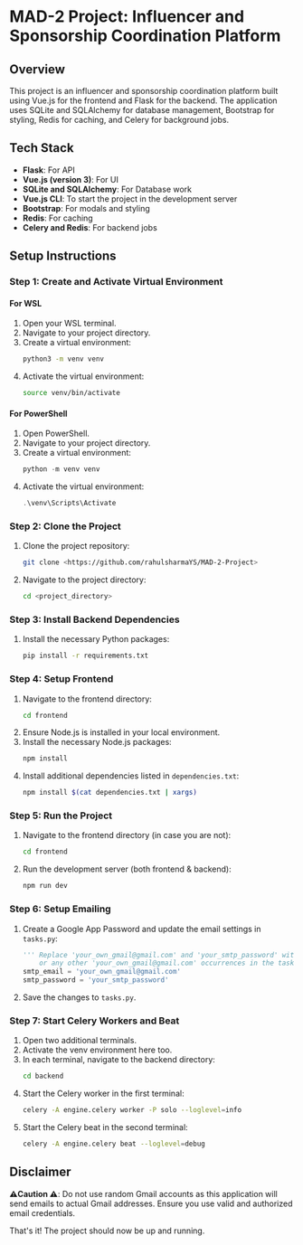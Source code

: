 # MAD-2 Project: Influencer and Sponsorship Coordination Platform

## Overview
This project is an influencer and sponsorship coordination platform built using Vue.js for the frontend and Flask for the backend. The application uses SQLite and SQLAlchemy for database management, Bootstrap for styling, Redis for caching, and Celery for background jobs.

## Tech Stack
- **Flask**: For API
- **Vue.js (version 3)**: For UI
- **SQLite and SQLAlchemy**: For Database work
- **Vue.js CLI**: To start the project in the development server
- **Bootstrap**: For modals and styling
- **Redis**: For caching
- **Celery and Redis**: For backend jobs

## Setup Instructions

### Step 1: Create and Activate Virtual Environment

#### For WSL
1. Open your WSL terminal.
2. Navigate to your project directory.
3. Create a virtual environment:
    ```bash
    python3 -m venv venv
    ```
4. Activate the virtual environment:
    ```bash
    source venv/bin/activate
    ```

#### For PowerShell
1. Open PowerShell.
2. Navigate to your project directory.
3. Create a virtual environment:
    ```powershell
    python -m venv venv
    ```
4. Activate the virtual environment:
    ```powershell
    .\venv\Scripts\Activate
    ```

### Step 2: Clone the Project
1. Clone the project repository:
    ```bash
    git clone <https://github.com/rahulsharmaYS/MAD-2-Project>
    ```
2. Navigate to the project directory:
    ```bash
    cd <project_directory>
    ```

### Step 3: Install Backend Dependencies
1. Install the necessary Python packages:
    ```bash
    pip install -r requirements.txt
    ```

### Step 4: Setup Frontend
1. Navigate to the frontend directory:
    ```bash
    cd frontend
    ```
2. Ensure Node.js is installed in your local environment.
3. Install the necessary Node.js packages:
    ```bash
    npm install
    ```
4. Install additional dependencies listed in `dependencies.txt`:
    ```bash
    npm install $(cat dependencies.txt | xargs)
    ```

### Step 5: Run the Project
1. Navigate to the frontend directory (in case you are not):
    ```bash
    cd frontend
    ```
2. Run the development server (both frontend & backend):
    ```bash
    npm run dev
    ```

### Step 6: Setup Emailing
1. Create a Google App Password and update the email settings in `tasks.py`:
    ```python
    ''' Replace 'your_own_gmail@gmail.com' and 'your_smtp_password' with your own credentials in backend/engine/tasks.py
        or any other 'your_own_gmail@gmail.com' occurrences in the tasks.py file.'''
    smtp_email = 'your_own_gmail@gmail.com'
    smtp_password = 'your_smtp_password'
    ```
2. Save the changes to `tasks.py`.

### Step 7: Start Celery Workers and Beat
1. Open two additional terminals.
2. Activate the venv environment here too.
3. In each terminal, navigate to the backend directory:
    ```bash
    cd backend
    ```
4. Start the Celery worker in the first terminal:
    ```bash
    celery -A engine.celery worker -P solo --loglevel=info
    ```
5. Start the Celery beat in the second terminal:
    ```bash
    celery -A engine.celery beat --loglevel=debug
    ```

## Disclaimer
**⚠️Caution ⚠️**: Do not use random Gmail accounts as this application will send emails to actual Gmail addresses. Ensure you use valid and authorized email credentials.

That's it! The project should now be up and running.
